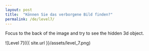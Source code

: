 ```yaml
---
layout: post
title:  "Können Sie das verborgene Bild finden?"
permalink: /de/level7/
---
```

Focus to the back of the image and try to see the hidden 3d object.

![Level 7]({{ site.url }}/assets/level_7.png)